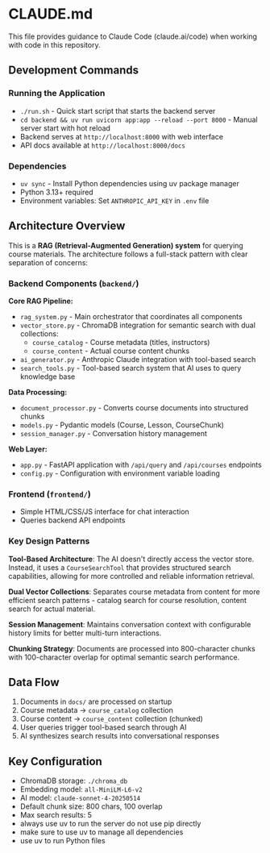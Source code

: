 # CLAUDE.md

This file provides guidance to Claude Code (claude.ai/code) when working with code in this repository.

## Development Commands

### Running the Application
- `./run.sh` - Quick start script that starts the backend server
- `cd backend && uv run uvicorn app:app --reload --port 8000` - Manual server start with hot reload
- Backend serves at `http://localhost:8000` with web interface
- API docs available at `http://localhost:8000/docs`

### Dependencies
- `uv sync` - Install Python dependencies using uv package manager
- Python 3.13+ required
- Environment variables: Set `ANTHROPIC_API_KEY` in `.env` file

## Architecture Overview

This is a **RAG (Retrieval-Augmented Generation) system** for querying course materials. The architecture follows a full-stack pattern with clear separation of concerns:

### Backend Components (`backend/`)

**Core RAG Pipeline:**
- `rag_system.py` - Main orchestrator that coordinates all components
- `vector_store.py` - ChromaDB integration for semantic search with dual collections:
  - `course_catalog` - Course metadata (titles, instructors)  
  - `course_content` - Actual course content chunks
- `ai_generator.py` - Anthropic Claude integration with tool-based search
- `search_tools.py` - Tool-based search system that AI uses to query knowledge base

**Data Processing:**
- `document_processor.py` - Converts course documents into structured chunks
- `models.py` - Pydantic models (Course, Lesson, CourseChunk)
- `session_manager.py` - Conversation history management

**Web Layer:**
- `app.py` - FastAPI application with `/api/query` and `/api/courses` endpoints
- `config.py` - Configuration with environment variable loading

### Frontend (`frontend/`)
- Simple HTML/CSS/JS interface for chat interaction
- Queries backend API endpoints

### Key Design Patterns

**Tool-Based Architecture**: The AI doesn't directly access the vector store. Instead, it uses a `CourseSearchTool` that provides structured search capabilities, allowing for more controlled and reliable information retrieval.

**Dual Vector Collections**: Separates course metadata from content for more efficient search patterns - catalog search for course resolution, content search for actual material.

**Session Management**: Maintains conversation context with configurable history limits for better multi-turn interactions.

**Chunking Strategy**: Documents are processed into 800-character chunks with 100-character overlap for optimal semantic search performance.

## Data Flow

1. Documents in `docs/` are processed on startup
2. Course metadata → `course_catalog` collection  
3. Course content → `course_content` collection (chunked)
4. User queries trigger tool-based search through AI
5. AI synthesizes search results into conversational responses

## Key Configuration

- ChromaDB storage: `./chroma_db`
- Embedding model: `all-MiniLM-L6-v2`
- AI model: `claude-sonnet-4-20250514`
- Default chunk size: 800 chars, 100 overlap
- Max search results: 5
- always use uv to run the server do not use pip directly
- make sure to use uv to manage all dependencies
- use uv to run Python files